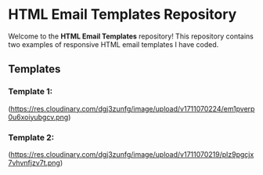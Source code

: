 # HTML Email Templates Repository

Welcome to the **HTML Email Templates** repository! This repository contains two examples of responsive HTML email templates I have coded.

## Templates

### Template 1:

(https://res.cloudinary.com/dgj3zunfg/image/upload/v1711070224/em1pverp0u6xoiyubgcv.png)

### Template 2:

(https://res.cloudinary.com/dgj3zunfg/image/upload/v1711070219/plz9pgcjx7vhvnfjzv7t.png)
